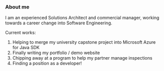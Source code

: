 ### About me

I am an experienced Solutions Architect and commercial manager, working towards a career change into Software Engineering.

Current works:

1. Helping to merge my university capstone project into Microsoft Azure for Java SDK
2. Finally writing my portfolio / demo website
3. Chipping away at a program to help my partner manage inspections
4. Finding a position as a developer!
